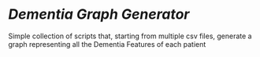 # *Dementia Graph Generator*
Simple collection of scripts that, starting from multiple csv files, generate a graph representing all the Dementia Features of each patient
